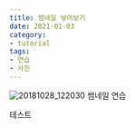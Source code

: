 ```yaml
---
title: 썸네일 넣어보기
date: 2021-01-03 
category: 
- tutorial
tags:
- 연습
- 사진
---
```




![20181028_122030](https://user-images.githubusercontent.com/63948884/103477875-42a7de00-4e06-11eb-9fe7-8a39a1775bc6.png) 썸네일 연습 



테스트
